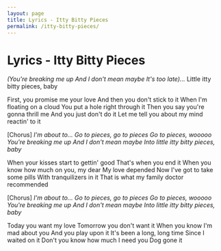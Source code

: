 ```yaml
---
layout: page
title: Lyrics - Itty Bitty Pieces
permalink: /itty-bitty-pieces/
---
```


# Lyrics - Itty Bitty Pieces

_(You're breaking me up_
_And I don't mean maybe_
_It's too late)..._
Little itty bitty pieces, baby

First, you promise me your love
And then you don't stick to it
When I'm floating on a cloud
You put a hole right through it
Then you say you're gonna thrill me
And you just don't do it
Let me tell you about my mind reactin' to it

[Chorus]
_I'm about to..._
_Go to pieces, go to pieces_
_Go to pieces, wooooo_
_You're breaking me up_
_And I don't mean maybe_
_Into little itty bitty pieces, baby_

When your kisses start to gettin' good
That's when you end it
When you know how much on you, my dear
My love depended
Now I've got to take some pills
With tranquilizers in it
That is what my family doctor recommended

[Chorus]
_I'm about to..._
_Go to pieces, go to pieces_
_Go to pieces, wooooo_
_You're breaking me up_
_And I don't mean maybe_
_Into little itty bitty pieces, baby_

Today you want my love
Tomorrow you don't want it
When you know I'm mad about you
And you play upon it
It's been a long, long time
Since I waited on it
Don't you know how much I need you
Dog gone it